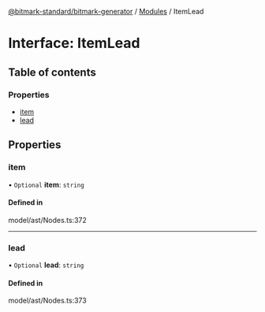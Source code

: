 [@bitmark-standard/bitmark-generator](../API.md) / [Modules](../modules.md) / ItemLead

# Interface: ItemLead

## Table of contents

### Properties

- [item](ItemLead.md#item)
- [lead](ItemLead.md#lead)

## Properties

### item

• `Optional` **item**: `string`

#### Defined in

model/ast/Nodes.ts:372

___

### lead

• `Optional` **lead**: `string`

#### Defined in

model/ast/Nodes.ts:373
